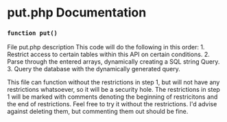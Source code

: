 

#

# put.php Documentation

### `function put()`

File put.php description This code will do the following in this order: 1. Restrict access to certain tables within this API on certain conditions. 2. Parse through the entered arrays, dynamically creating a SQL string Query. 3. Query the database with the dynamically generated query.

This file can function without the restrictions in step 1, but will not have any restrictions whatsoever, so it will be a security hole. The restrictions in step 1 will be marked with comments denoting the beginning of restricitons and the end of restrictions. Feel free to try it without the restrictions. I'd advise against deleting them, but commenting them out should be fine.

